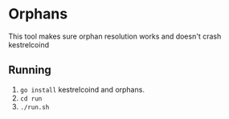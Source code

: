 # Orphans
This tool makes sure orphan resolution works and doesn't crash kestrelcoind

## Running
 1. `go install` kestrelcoind and orphans.
 2. `cd run`
 3. `./run.sh`


